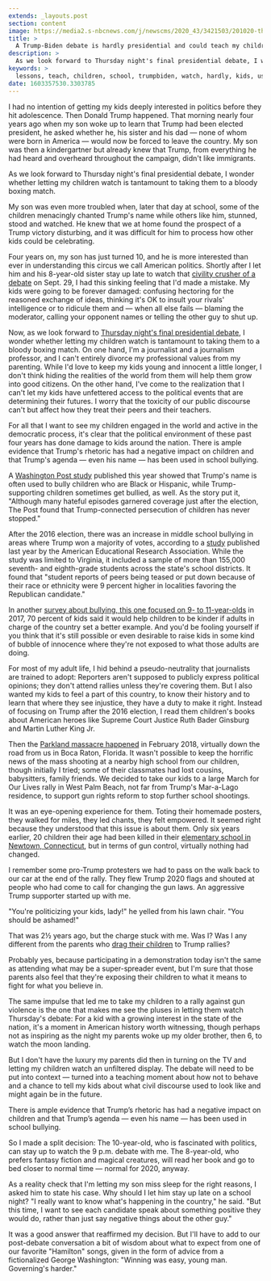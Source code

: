 ```yaml
--- 
extends: _layouts.post 
section: content 
image: https://media2.s-nbcnews.com/j/newscms/2020_43/3421503/201020-think-kids-debate-main-cover-cs_59002527b27b36359861b9e9adc71ad1.nbcnews-fp-1200-630.jpg 
title: > 
  A Trump-Biden debate is hardly presidential and could teach my children the wrong lessons 
description: > 
  As we look forward to Thursday night's final presidential debate, I wonder whether letting my children watch is tantamount to taking them to a bloody boxing match.Now, as we look forward to Thursday night's final presidential debate, I wonder whether letting my children watch is tantamount to taking them to a bloody boxing match.Was I any different from the parents who drag their children to Trump rallies?But I don't have the luxury my parents did then in turning on the TV and letting my children watch an unfiltered display.As a reality check that I'm letting my son miss sleep for the right reasons, I asked him to state his case. 
keywords: > 
  lessons, teach, children, school, trumpbiden, watch, hardly, kids, used, trumps, wrong, presidential, son, trump, debate, letting 
date: 1603357530.3303785 
--- 
```

<div><p class="endmarkEnabled">I had no intention of getting my kids deeply interested in politics before they hit adolescence. Then Donald Trump happened. That morning nearly four years ago when my son woke up to learn that Trump had been elected president, he asked whether he, his sister and his dad &#8212; none of whom were born in America &#8212; would now be forced to leave the country. My son was then a kindergartner but already knew that Trump, from everything he had heard and overheard throughout the campaign, didn't like immigrants.</p><p class="text___34YRE ma0 mt6 f8 lh-none founders-cond">As we look forward to Thursday night's final presidential debate, I wonder whether letting my children watch is tantamount to taking them to a bloody boxing match.</p><p class="endmarkEnabled">My son was even more troubled when, later that day at school, some of the children menacingly chanted Trump's name while others like him, stunned, stood and watched. He knew that we at home found the prospect of a Trump victory disturbing, and it was difficult for him to process how other kids could be celebrating.</p><p></p><p id="taboolaReadMoreBelow"></p><p class="endmarkEnabled">Four years on, my son has just turned 10, and he is more interested than ever in understanding this circus we call American politics. Shortly after I let him and his 8-year-old sister stay up late to watch that <a href="https://www.nbcnews.com/politics/2020-election/blog/first-presidential-debate-trump-biden-n1241282">civility crusher of a debate</a> on Sept. 29, I had this sinking feeling that I'd made a mistake. My kids were going to be forever damaged: confusing hectoring for the reasoned exchange of ideas, thinking it's OK to insult your rivals' intelligence or to ridicule them and &#8212; when all else fails &#8212; blaming the moderator, calling your opponent names or telling the other guy to shut up.</p><p class="endmarkEnabled">Now, as we look forward to <a href="https://www.nbcnews.com/politics/2020-election/trump-biden-final-debate-time-how-watch-topics-n1243945" target="_blank">Thursday night's final presidential debate</a>, I wonder whether letting my children watch is tantamount to taking them to a bloody boxing match. On one hand, I'm a journalist and a journalism professor, and I can't entirely divorce my professional values from my parenting. While I'd love to keep my kids young and innocent a little longer, I don't think hiding the realities of the world from them will help them grow into good citizens. On the other hand, I've come to the realization that I can't let my kids have unfettered access to the political events that are determining their futures. I worry that the toxicity of our public discourse can't but affect how they treat their peers and their teachers.</p><p class="endmarkEnabled">For all that I want to see my children engaged in the world and active in the democratic process, it's clear that the political environment of these past four years has done damage to kids around the nation. There is ample evidence that Trump's rhetoric has had a negative impact on children and that Trump's agenda &#8212; even his name &#8212; has been used in school bullying.</p><p class="endmarkEnabled">A <a href="https://www.washingtonpost.com/graphics/2020/local/school-bullying-trump-words/">Washington Post study</a> published this year showed that Trump's name is often used to bully children who are Black or Hispanic, while Trump-supporting children sometimes get bullied, as well. As the story put it, "Although many hateful episodes garnered coverage just after the election, The Post found that Trump-connected persecution of children has never stopped."</p><p></p><p class="endmarkEnabled">After the 2016 election, there was an increase in middle school bullying in areas where Trump won a majority of votes, according to a <a href="https://www.aera.net/Newsroom/School-Teasing-and-Bullying-After-the-Presidential-Election">study</a> published last year by the American Educational Research Association. While the study was limited to Virginia, it included a sample of more than 155,000 seventh- and eighth-grade students across the state's school districts. It found that "student reports of peers being teased or put down because of their race or ethnicity were 9 percent higher in localities favoring the Republican candidate."</p><p class="endmarkEnabled">In another <a href="https://static1.squarespace.com/static/5ba15befec4eb7899898240d/t/5ba2728470a6adc9298cc644/1537372814921/CN_Stop_Bullying_Survey_Report_FINAL%281%29.pdf">survey about bullying, this one focused on 9- to 11-year-olds</a> in 2017, 70 percent of kids said it would help children to be kinder if adults in charge of the country set a better example. And you'd be fooling yourself if you think that it's still possible or even desirable to raise kids in some kind of bubble of innocence where they're not exposed to what those adults are doing.</p><p class="endmarkEnabled">For most of my adult life, I hid behind a pseudo-neutrality that journalists are trained to adopt: Reporters aren't supposed to publicly express political opinions; they don't attend rallies unless they're covering them. But I also wanted my kids to feel a part of this country, to know their history and to learn that where they see injustice, they have a duty to make it right. Instead of focusing on Trump after the 2016 election, I read them children's books about American heroes like Supreme Court Justice Ruth Bader Ginsburg and Martin Luther King Jr.</p><p class="endmarkEnabled">Then the <a href="https://www.nbcnews.com/news/us-news/police-respond-shooting-parkland-florida-high-school-n848101">Parkland massacre happened</a> in February 2018, virtually down the road from us in Boca Raton, Florida. It wasn't possible to keep the horrific news of the mass shooting at a nearby high school from our children, though initially I tried; some of their classmates had lost cousins, babysitters, family friends. We decided to take our kids to a large March for Our Lives rally in West Palm Beach, not far from Trump's Mar-a-Lago residence, to support gun rights reform to stop further school shootings.</p><p></p><p class="endmarkEnabled">It was an eye-opening experience for them. Toting their homemade posters, they walked for miles, they led chants, they felt empowered. It seemed right because they understood that this issue is about them. Only six years earlier, 20 children their age had been killed in their <a href="https://www.nbcnews.com/news/us-news/sandy-hook-american-kid-has-died-gun-every-other-day-n478746">elementary school in Newtown, Connecticut</a>, but in terms of gun control, virtually nothing had changed.</p><p class="endmarkEnabled">I remember some pro-Trump protesters we had to pass on the walk back to our car at the end of the rally. They flew Trump 2020 flags and shouted at people who had come to call for changing the gun laws. An aggressive Trump supporter started up with me.</p><p class="opinary-widget-embed"></p><p class="endmarkEnabled">"You're politicizing your kids, lady!" he yelled from his lawn chair. "You should be ashamed!"</p><p class="endmarkEnabled">That was 2&#189; years ago, but the charge stuck with me. Was I? Was I any different from the parents who <a href="https://www.nytimes.com/2018/08/03/opinion/trump-rally-maga.html">drag their children</a> to Trump rallies?</p><p></p><p class="endmarkEnabled">Probably yes, because participating in a demonstration today isn't the same as attending what may be a super-spreader event, but I'm sure that those parents also feel that they're exposing their children to what it means to fight for what you believe in.</p><p class="endmarkEnabled">The same impulse that led me to take my children to a rally against gun violence is the one that makes me see the pluses in letting them watch Thursday's debate: For a kid with a growing interest in the state of the nation, it's a moment in American history worth witnessing, though perhaps not as inspiring as the night my parents woke up my older brother, then 6, to watch the moon landing.</p><p class="endmarkEnabled">But I don't have the luxury my parents did then in turning on the TV and letting my children watch an unfiltered display. The debate will need to be put into context &#8212; turned into a teaching moment about how not to behave and a chance to tell my kids about what civil discourse used to look like and might again be in the future.</p><p class="text___34YRE ma0 mt6 f8 lh-none founders-cond">There is ample evidence that Trump&#8217;s rhetoric has had a negative impact on children and that Trump&#8217;s agenda &#8212; even his name &#8212; has been used in school bullying.</p><p class="endmarkEnabled">So I made a split decision: The 10-year-old, who is fascinated with politics, can stay up to watch the 9 p.m. debate with me. The 8-year-old, who prefers fantasy fiction and magical creatures, will read her book and go to bed closer to normal time &#8212; normal for 2020, anyway.</p><p></p><p class="endmarkEnabled">As a reality check that I'm letting my son miss sleep for the right reasons, I asked him to state his case. Why should I let him stay up late on a school night? "I really want to know what's happening in the country," he said. "But this time, I want to see each candidate speak about something positive they would do, rather than just say negative things about the other guy."</p><p class="endmarkEnabled">It was a good answer that reaffirmed my decision. But I'll have to add to our post-debate conversation a bit of wisdom about what to expect from one of our favorite "Hamilton" songs, given in the form of advice from a fictionalized George Washington: "Winning was easy, young man. Governing's harder."</p></div>